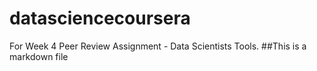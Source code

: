 # datasciencecoursera
For Week 4 Peer Review Assignment - Data Scientists Tools.
##This is a markdown file
